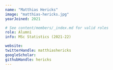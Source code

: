 ```yaml
---
name: "Matthias Hericks"
image: "matthias-hericks.jpg"
yearJoined: 2021

# See content/members/_index.md for valid roles
role: Alumni
info: MSc Statistics (2021-22)

website:
twitterHandle: matthiashericks
googleScholar:
githubHandle: hericks
---
```

